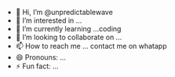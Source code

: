 - 👋 Hi, I’m @unpredictablewave
- 👀 I’m interested in ...
- 🌱 I’m currently learning ...coding
- 💞️ I’m looking to collaborate on ...
- 📫 How to reach me ... contact me on whatapp 
- 😄 Pronouns: ...
- ⚡ Fun fact: ...

<!---
unpredictablewave/unpredictablewave is a ✨ special ✨ repository because its `README.md` (this file) appears on your GitHub profile.
You can click the Preview link to take a look at your changes.
--->
